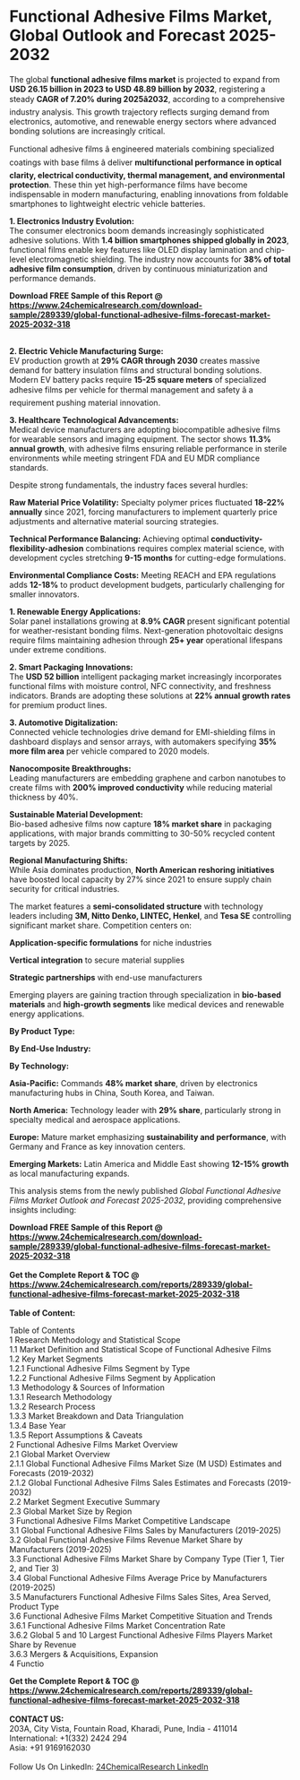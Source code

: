<h1>Functional Adhesive Films Market, Global Outlook and Forecast 2025-2032</h1><p>The global <strong>functional adhesive films market</strong> is projected to expand from <strong>USD 26.15 billion in 2023 to USD 48.89 billion by 2032</strong>, registering a steady <strong>CAGR of 7.20% during 2025â2032</strong>, according to a comprehensive industry analysis. This growth trajectory reflects surging demand from electronics, automotive, and renewable energy sectors where advanced bonding solutions are increasingly critical.</p><p>Functional adhesive films â engineered materials combining specialized coatings with base films â deliver <strong>multifunctional performance in optical clarity, electrical conductivity, thermal management, and environmental protection</strong>. These thin yet high-performance films have become indispensable in modern manufacturing, enabling innovations from foldable smartphones to lightweight electric vehicle batteries.</p><p><strong>1. Electronics Industry Evolution:</strong><br>
The consumer electronics boom demands increasingly sophisticated adhesive solutions. With <strong>1.4 billion smartphones shipped globally in 2023</strong>, functional films enable key features like OLED display lamination and chip-level electromagnetic shielding. The industry now accounts for <strong>38% of total adhesive film consumption</strong>, driven by continuous miniaturization and performance demands.</p><div><b>Download FREE Sample of this Report @ 
            <a href="https://www.24chemicalresearch.com/download-sample/289339/global-functional-adhesive-films-forecast-market-2025-2032-318">
            https://www.24chemicalresearch.com/download-sample/289339/global-functional-adhesive-films-forecast-market-2025-2032-318</a></b></div><br><p><strong>2. Electric Vehicle Manufacturing Surge:</strong><br>
EV production growth at <strong>29% CAGR through 2030</strong> creates massive demand for battery insulation films and structural bonding solutions. Modern EV battery packs require <strong>15-25 square meters</strong> of specialized adhesive films per vehicle for thermal management and safety â a requirement pushing material innovation.</p><p><strong>3. Healthcare Technological Advancements:</strong><br>
Medical device manufacturers are adopting biocompatible adhesive films for wearable sensors and imaging equipment. The sector shows <strong>11.3% annual growth</strong>, with adhesive films ensuring reliable performance in sterile environments while meeting stringent FDA and EU MDR compliance standards.</p><p>Despite strong fundamentals, the industry faces several hurdles:</p><p><strong>Raw Material Price Volatility:</strong> Specialty polymer prices fluctuated <strong>18-22% annually</strong> since 2021, forcing manufacturers to implement quarterly price adjustments and alternative material sourcing strategies.</p><p><strong>Technical Performance Balancing:</strong> Achieving optimal <strong>conductivity-flexibility-adhesion</strong> combinations requires complex material science, with development cycles stretching <strong>9-15 months</strong> for cutting-edge formulations.</p><p><strong>Environmental Compliance Costs:</strong> Meeting REACH and EPA regulations adds <strong>12-18%</strong> to product development budgets, particularly challenging for smaller innovators.</p><p><strong>1. Renewable Energy Applications:</strong><br>
Solar panel installations growing at <strong>8.9% CAGR</strong> present significant potential for weather-resistant bonding films. Next-generation photovoltaic designs require films maintaining adhesion through <strong>25+ year</strong> operational lifespans under extreme conditions.</p><p><strong>2. Smart Packaging Innovations:</strong><br>
The <strong>USD 52 billion</strong> intelligent packaging market increasingly incorporates functional films with moisture control, NFC connectivity, and freshness indicators. Brands are adopting these solutions at <strong>22% annual growth rates</strong> for premium product lines.</p><p><strong>3. Automotive Digitalization:</strong><br>
Connected vehicle technologies drive demand for EMI-shielding films in dashboard displays and sensor arrays, with automakers specifying <strong>35% more film area</strong> per vehicle compared to 2020 models.</p><p><strong>Nanocomposite Breakthroughs:</strong><br>
	Leading manufacturers are embedding graphene and carbon nanotubes to create films with <strong>200% improved conductivity</strong> while reducing material thickness by 40%.</p><p><strong>Sustainable Material Development:</strong><br>
	Bio-based adhesive films now capture <strong>18% market share</strong> in packaging applications, with major brands committing to 30-50% recycled content targets by 2025.</p><p><strong>Regional Manufacturing Shifts:</strong><br>
	While Asia dominates production, <strong>North American reshoring initiatives</strong> have boosted local capacity by 27% since 2021 to ensure supply chain security for critical industries.</p><p>The market features a <strong>semi-consolidated structure</strong> with technology leaders including <strong>3M, Nitto Denko, LINTEC, Henkel</strong>, and <strong>Tesa SE</strong> controlling significant market share. Competition centers on:</p><p><strong>Application-specific formulations</strong> for niche industries</p><p><strong>Vertical integration</strong> to secure material supplies</p><p><strong>Strategic partnerships</strong> with end-use manufacturers</p><p>Emerging players are gaining traction through specialization in <strong>bio-based materials</strong> and <strong>high-growth segments</strong> like medical devices and renewable energy applications.</p><p><strong>By Product Type:</strong></p><p><strong>By End-Use Industry:</strong></p><p><strong>By Technology:</strong></p><p><strong>Asia-Pacific:</strong> Commands <strong>48% market share</strong>, driven by electronics manufacturing hubs in China, South Korea, and Taiwan.</p><p><strong>North America:</strong> Technology leader with <strong>29% share</strong>, particularly strong in specialty medical and aerospace applications.</p><p><strong>Europe:</strong> Mature market emphasizing <strong>sustainability and performance</strong>, with Germany and France as key innovation centers.</p><p><strong>Emerging Markets:</strong> Latin America and Middle East showing <strong>12-15% growth</strong> as local manufacturing expands.</p><p>This analysis stems from the newly published <em>Global Functional Adhesive Films Market Outlook and Forecast 2025-2032</em>, providing comprehensive insights including:
</p><div><b>Download FREE Sample of this Report @ 
            <a href="https://www.24chemicalresearch.com/download-sample/289339/global-functional-adhesive-films-forecast-market-2025-2032-318">
            https://www.24chemicalresearch.com/download-sample/289339/global-functional-adhesive-films-forecast-market-2025-2032-318</a></b></div><br><div><b>Get the Complete Report & TOC @ 
            <a href="https://www.24chemicalresearch.com/reports/289339/global-functional-adhesive-films-forecast-market-2025-2032-318">
            https://www.24chemicalresearch.com/reports/289339/global-functional-adhesive-films-forecast-market-2025-2032-318</a></b></div><br>
            <b>Table of Content:</b><p>Table of Contents<br />
1 Research Methodology and Statistical Scope<br />
1.1 Market Definition and Statistical Scope of Functional Adhesive Films<br />
1.2 Key Market Segments<br />
1.2.1 Functional Adhesive Films Segment by Type<br />
1.2.2 Functional Adhesive Films Segment by Application<br />
1.3 Methodology & Sources of Information<br />
1.3.1 Research Methodology<br />
1.3.2 Research Process<br />
1.3.3 Market Breakdown and Data Triangulation<br />
1.3.4 Base Year<br />
1.3.5 Report Assumptions & Caveats<br />
2 Functional Adhesive Films Market Overview<br />
2.1 Global Market Overview<br />
2.1.1 Global Functional Adhesive Films Market Size (M USD) Estimates and Forecasts (2019-2032)<br />
2.1.2 Global Functional Adhesive Films Sales Estimates and Forecasts (2019-2032)<br />
2.2 Market Segment Executive Summary<br />
2.3 Global Market Size by Region<br />
3 Functional Adhesive Films Market Competitive Landscape<br />
3.1 Global Functional Adhesive Films Sales by Manufacturers (2019-2025)<br />
3.2 Global Functional Adhesive Films Revenue Market Share by Manufacturers (2019-2025)<br />
3.3 Functional Adhesive Films Market Share by Company Type (Tier 1, Tier 2, and Tier 3)<br />
3.4 Global Functional Adhesive Films Average Price by Manufacturers (2019-2025)<br />
3.5 Manufacturers Functional Adhesive Films Sales Sites, Area Served, Product Type<br />
3.6 Functional Adhesive Films Market Competitive Situation and Trends<br />
3.6.1 Functional Adhesive Films Market Concentration Rate<br />
3.6.2 Global 5 and 10 Largest Functional Adhesive Films Players Market Share by Revenue<br />
3.6.3 Mergers & Acquisitions, Expansion<br />
4 Functio</p><div><b>Get the Complete Report & TOC @ 
            <a href="https://www.24chemicalresearch.com/reports/289339/global-functional-adhesive-films-forecast-market-2025-2032-318">
            https://www.24chemicalresearch.com/reports/289339/global-functional-adhesive-films-forecast-market-2025-2032-318</a></b></div><br><b>CONTACT US:</b><br>
            203A, City Vista, Fountain Road, Kharadi, Pune, India - 411014<br>
            International: +1(332) 2424 294<br>
            Asia: +91 9169162030 <br><br>
            Follow Us On LinkedIn: <a href="https://www.linkedin.com/company/24chemicalresearch/">24ChemicalResearch LinkedIn</a>